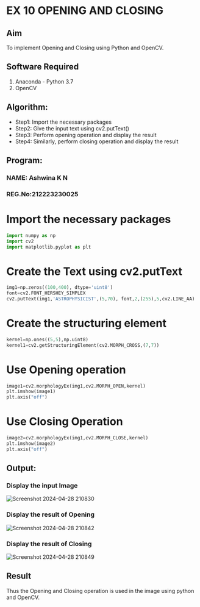 # EX 10 OPENING AND CLOSING
## Aim
To implement Opening and Closing using Python and OpenCV.
## Software Required
1. Anaconda - Python 3.7
2. OpenCV
## Algorithm:
- Step1: Import the necessary packages
- Step2: Give the input text using cv2.putText()
- Step3: Perform opening operation and display the result
- Step4: Similarly, perform closing operation and display the result
## Program:

### NAME: Ashwina K N
### REG.No:212223230025

# Import the necessary packages
```python
import numpy as np
import cv2
import matplotlib.pyplot as plt
```
# Create the Text using cv2.putText
```python
img1=np.zeros((100,400), dtype='uint8')
font=cv2.FONT_HERSHEY_SIMPLEX
cv2.putText(img1,'ASTROPHYSICIST',(5,70), font,2,(255),5,cv2.LINE_AA)
```
# Create the structuring element
```python
kernel=np.ones((5,5),np.uint8)
kernel1=cv2.getStructuringElement(cv2.MORPH_CROSS,(7,7))
```
# Use Opening operation
```python
image1=cv2.morphologyEx(img1,cv2.MORPH_OPEN,kernel)
plt.imshow(image1)
plt.axis("off")
```
# Use Closing Operation
```python
image2=cv2.morphologyEx(img1,cv2.MORPH_CLOSE,kernel)
plt.imshow(image2)
plt.axis("off")
```
## Output:
### Display the input Image
![Screenshot 2024-04-28 210830](https://github.com/AbishekAnand15/OPENING--AND-CLOSING/assets/118706942/bd1fcc39-a81b-4157-ba3c-d32587844c84)
### Display the result of Opening
![Screenshot 2024-04-28 210842](https://github.com/AbishekAnand15/OPENING--AND-CLOSING/assets/118706942/f235cd1b-a05b-4f5e-b629-f9968f3ff97d)
### Display the result of Closing
![Screenshot 2024-04-28 210849](https://github.com/AbishekAnand15/OPENING--AND-CLOSING/assets/118706942/7915dd60-a8aa-49c9-8039-14131c30a89e)
## Result
Thus the Opening and Closing operation is used in the image using python and OpenCV.

